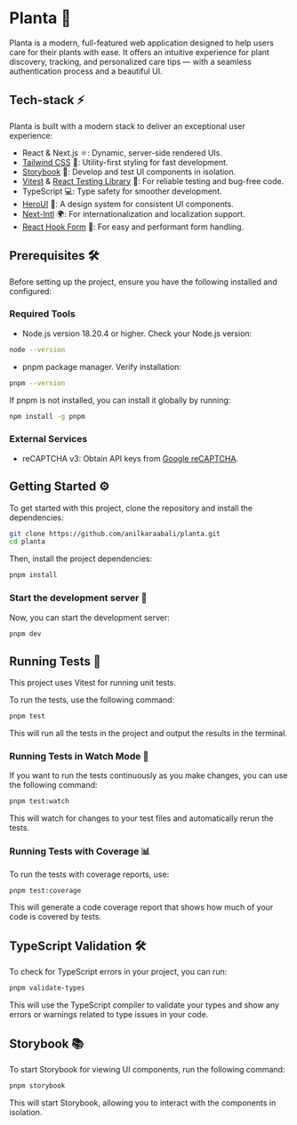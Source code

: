 # Planta 🌿

Planta is a modern, full-featured web application designed to help users care for their plants with ease. It offers an intuitive experience for plant discovery, tracking, and personalized care tips — with a seamless authentication process and a beautiful UI.

## Tech-stack ⚡

Planta is built with a modern stack to deliver an exceptional user experience:

- React & Next.js ⚛️: Dynamic, server-side rendered UIs.
- [Tailwind CSS](https://tailwindcss.com/) 🌈: Utility-first styling for fast development.
- [Storybook](https://storybook.js.org/) 📖: Develop and test UI components in isolation.
- [Vitest](https://vitest.dev/) & [React Testing Library](https://testing-library.com/) 🧪: For reliable testing and bug-free code.
- TypeScript 💻: Type safety for smoother development.
- [HeroUI](https://www.heroui.com/) 🎨: A design system for consistent UI components.
- [Next-Intl](https://next-intl.dev/) 🌍: For internationalization and localization support.
- [React Hook Form](https://react-hook-form.com/) 📝: For easy and performant form handling.

## Prerequisites 🛠️

Before setting up the project, ensure you have the following installed and configured:

### Required Tools

- Node.js version 18.20.4 or higher. Check your Node.js version:

```bash
node --version
```

- pnpm package manager. Verify installation:

```bash
pnpm --version
```

If pnpm is not installed, you can install it globally by running:

```bash
npm install -g pnpm
```

### External Services

- reCAPTCHA v3: Obtain API keys from [Google reCAPTCHA](https://www.google.com/recaptcha/admin/site/716490403).

## Getting Started ⚙️

To get started with this project, clone the repository and install the dependencies:

```bash
git clone https://github.com/anilkaraabali/planta.git
cd planta
```

Then, install the project dependencies:

```bash
pnpm install
```

### Start the development server 🚀

Now, you can start the development server:

```bash
pnpm dev
```

## Running Tests 🧪

This project uses Vitest for running unit tests.

To run the tests, use the following command:

```bash
pnpm test
```

This will run all the tests in the project and output the results in the terminal.

### Running Tests in Watch Mode 👀

If you want to run the tests continuously as you make changes, you can use the following command:

```bash
pnpm test:watch
```

This will watch for changes to your test files and automatically rerun the tests.

### Running Tests with Coverage 📊

To run the tests with coverage reports, use:

```bash
pnpm test:coverage
```

This will generate a code coverage report that shows how much of your code is covered by tests.

## TypeScript Validation 🛠️

To check for TypeScript errors in your project, you can run:

```bash
pnpm validate-types
```

This will use the TypeScript compiler to validate your types and show any errors or warnings related to type issues in your code.

## Storybook 📚

To start Storybook for viewing UI components, run the following command:

```bash
pnpm storybook
```

This will start Storybook, allowing you to interact with the components in isolation.
